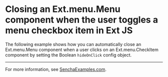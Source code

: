 # Closing an Ext.menu.Menu component when the user toggles a menu checkbox item in Ext JS #

The following example shows how you can automatically close an Ext.menu.Menu component when a user clicks on an Ext.menu.CheckItem component by setting the Boolean `hideOnClick` config object.

---

For more information, see [SenchaExamples.com](http://senchaexamples.com/2012/02/24/closing-an-ext-menu-menu-component-when-the-user-toggles-a-menu-checkbox-item-in-ext-js/).